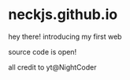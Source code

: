 # neckjs.github.io
hey there!
introducing my first web

source code is open!

all credit to yt@NightCoder
